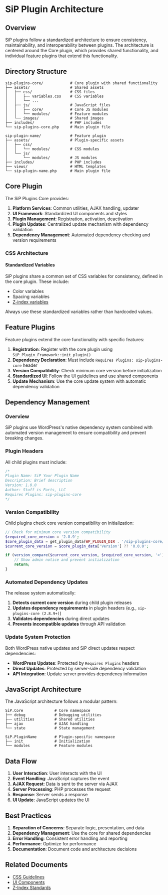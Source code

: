 # SiP Plugin Architecture

## Overview

SiP plugins follow a standardized architecture to ensure consistency, maintainability, and interoperability between plugins. The architecture is centered around the Core plugin, which provides shared functionality, and individual feature plugins that extend this functionality.

## Directory Structure

```
sip-plugins-core/            # Core plugin with shared functionality
├── assets/                  # Shared assets
│   ├── css/                 # CSS files
│   │   ├── variables.css    # CSS variables
│   │   └── ...
│   ├── js/                  # JavaScript files
│   │   ├── core/            # Core JS modules
│   │   └── modules/         # Feature modules
│   └── images/              # Shared images
├── includes/                # PHP includes
└── sip-plugins-core.php     # Main plugin file

sip-plugin-name/             # Feature plugin
├── assets/                  # Plugin-specific assets
│   ├── css/
│   │   └── modules/         # CSS modules
│   └── js/
│       └── modules/         # JS modules
├── includes/                # PHP includes
├── views/                   # HTML templates
└── sip-plugin-name.php      # Main plugin file
```

## Core Plugin

The SiP Plugins Core provides:

1. **Platform Services**: Common utilities, AJAX handling, updater
2. **UI Framework**: Standardized UI components and styles  
3. **Plugin Management**: Registration, activation, deactivation
4. **Plugin Updates**: Centralized update mechanism with dependency validation
5. **Dependency Management**: Automated dependency checking and version requirements

### CSS Architecture

#### Standardized Variables

SiP plugins share a common set of CSS variables for consistency, defined in the core plugin. These include:

- Color variables
- Spacing variables
- [Z-index variables](z-index-standards.md)

Always use these standardized variables rather than hardcoded values.

## Feature Plugins

Feature plugins extend the core functionality with specific features:

1. **Registration**: Register with the core plugin using `SiP_Plugin_Framework::init_plugin()`
2. **Dependency Declaration**: Must include `Requires Plugins: sip-plugins-core` header
3. **Version Compatibility**: Check minimum core version before initialization
4. **Standardized UI**: Follow the UI guidelines and use shared components
5. **Update Mechanism**: Use the core update system with automatic dependency validation

## Dependency Management

### Overview

SiP plugins use WordPress's native dependency system combined with automated version management to ensure compatibility and prevent breaking changes.

### Plugin Headers

All child plugins must include:

```php
/*
Plugin Name: SiP Your Plugin Name
Description: Brief description
Version: 1.0.0
Author: Stuff is Parts, LLC
Requires Plugins: sip-plugins-core
*/
```

### Version Compatibility

Child plugins check core version compatibility on initialization:

```php
// Check for minimum core version compatibility
$required_core_version = '2.8.9';
$core_plugin_data = get_plugin_data(WP_PLUGIN_DIR . '/sip-plugins-core/sip-plugins-core.php', false, false);
$current_core_version = $core_plugin_data['Version'] ?? '0.0.0';

if (version_compare($current_core_version, $required_core_version, '<')) {
    // Show admin notice and prevent initialization
    return;
}
```

### Automated Dependency Updates

The release system automatically:

1. **Detects current core version** during child plugin releases
2. **Updates dependency requirements** in plugin headers (e.g., `sip-plugins-core (2.8.9+)`)
3. **Validates dependencies** during direct updates
4. **Prevents incompatible updates** through API validation

### Update System Protection

Both WordPress native updates and SiP direct updates respect dependencies:

- **WordPress Updates**: Protected by `Requires Plugins` headers
- **Direct Updates**: Protected by server-side dependency validation
- **API Integration**: Update server provides dependency information

## JavaScript Architecture

The JavaScript architecture follows a modular pattern:

```
SiP.Core              # Core namespace
├── debug             # Debugging utilities
├── utilities         # Shared utilities
├── ajax              # AJAX handling
└── state             # State management

SiP.PluginName        # Plugin-specific namespace
├── init              # Initialization
└── modules           # Feature modules
```

## Data Flow

1. **User Interaction**: User interacts with the UI
2. **Event Handling**: JavaScript captures the event
3. **AJAX Request**: Data is sent to the server via AJAX
4. **Server Processing**: PHP processes the request
5. **Response**: Server sends a response
6. **UI Update**: JavaScript updates the UI

## Best Practices

1. **Separation of Concerns**: Separate logic, presentation, and data
2. **Dependency Management**: Use the core for shared dependencies
3. **Error Handling**: Consistent error handling and reporting
4. **Performance**: Optimize for performance
5. **Documentation**: Document code and architecture decisions

## Related Documents

- [CSS Guidelines](css-guidelines.md)
- [UI Components](ui-components.md)
- [Z-Index Standards](z-index-standards.md)
